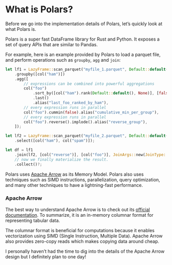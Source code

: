 # What is Polars?

Before we go into the implementation details of Polars, let’s quickly look at what Polars is.

Polars is a super fast DataFrame library for Rust and Python. It exposes a set of query APIs that are similar to Pandas.

For example, here is an example provided by Polars to load a parquet file, and perform operations such as `groupby`, `agg` and `join`:

```rust
let lf1 = LazyFrame::scan_parquet("myfile_1.parquet", Default::default())?
    .groupby([col("ham")])
    .agg([
        // expressions can be combined into powerful aggregations
        col("foo")
            .sort_by([col("ham").rank(Default::default(), None)], [false])
            .last()
            .alias("last_foo_ranked_by_ham"),
        // every expression runs in parallel
        col("foo").cummin(false).alias("cumulative_min_per_group"),
        // every expression runs in parallel
        col("foo").reverse().implode().alias("reverse_group"),
    ]);

let lf2 = LazyFrame::scan_parquet("myfile_2.parquet", Default::default())?
    .select([col("ham"), col("spam")]);

let df = lf1
    .join(lf2, [col("reverse")], [col("foo")], JoinArgs::new(JoinType::Left))
    // now we finally materialize the result.
    .collect()?;
```

Polars uses [Apache Arrow](https://arrow.apache.org/) as its Memory Model. Polars also uses techniques such as SIMD instructions, parallelization, query optimization, and many other techniques to have a lightning-fast performance.

### Apache Arrow

The best way to understand Apache Arrow is to check out its [official documentation](https://arrow.apache.org/). To summarize, it is an in-memory columnar format for representing tabular data.

The columnar format is beneficial for computations because it enables vectorization using SIMD (Single Instruction, Multiple Data). Apache Arrow also provides zero-copy reads which makes copying data around cheap.

I personally haven’t had the time to dig into the details of the Apache Arrow design but I definitely plan to one day!
